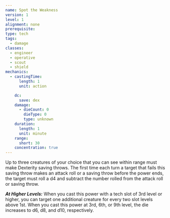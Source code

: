 ```yaml
---
name: Spot the Weakness
version: 1
level: 1
alignment: none
prerequisite: 
type: tech
tags:
  - damage
classes:
  - engineer
  - operative
  - scout
  - shield
mechanics:
  - castingTime:
      length: 1
      unit: action

    dc:
      save: dex
    damage:
      - dieCount: 0
        dieType: 0
        type: unknown
    duration:
      length: 1
      unit: minute
    range:
      short: 30
    concentration: true
---
```

Up to three creatures of your choice that you can see within range must make Dexterity saving throws. The first time each turn a target that fails this saving throw makes an attack roll or a saving throw before the power ends, the target must roll a d4 and subtract the number rolled from the attack roll or saving throw.

***__At Higher Levels__:*** When you cast this power with a tech slot of 3rd level or higher, you can target one additional creature for every two slot levels above 1st. When you cast this power at 3rd, 6th, or 9th level, the die increases to d6, d8, and d10, respectively.
    